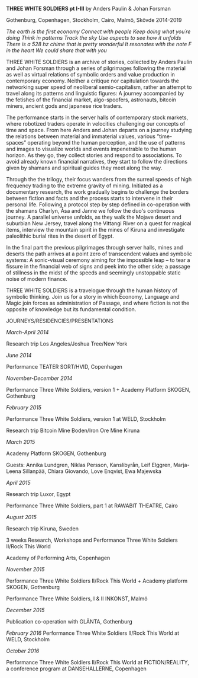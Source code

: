 **THREE WHITE SOLDIERS pt I-III**
by Anders Paulin & Johan Forsman

Gothenburg, Copenhagen, Stockholm, Cairo, Malmö, Skövde 2014-2019


*The earth is the first economy
Connect with people
Keep doing what you´re doing
Think in patterns
Track the sky
Use aspects
to see how it unfolds
There is a 528 hz chime
that is pretty wonderful
It resonates with the note F in the heart
We could share that with you*

THREE WHITE SOLDIERS is an archive of stories, collected by Anders Paulin and Johan Forsman through a series of pilgrimages following the material as well as virtual relations of symbolic orders and value production in contemporary economy. Neither a critique nor capitulation towards the networking super speed of neoliberal semio-capitalism, rather an attempt to travel along its patterns and linguistic figures: A journey accompanied by the fetishes of the financial market, algo-spoofers, astronauts, bitcoin miners, ancient gods and japanese rice traders.

The performance starts in the server halls of contemporary stock markets, where robotized traders operate in velocities challenging our concepts of time and space. From here Anders and Johan departs on a journey studying the relations between material and immaterial values, various ”time- spaces” operating beyond the human perception, and the use of patterns and images to visualize worlds and events impenetrable to the human horizon. As they go, they collect stories and respond to associations. To avoid already known financial narratives, they start to follow the directions given by shamans and spiritual guides they meet along the way.

Through the the trilogy, their focus wanders from the surreal speeds of high frequency trading to the extreme gravity of mining. Initiated as a documentary research, the work gradually begins to challenge the borders between fiction and facts and the process starts to intervene in their personal life. Following a protocol step by step defined in co-operation with the shamans Charlyn, Åsa and Janne we follow the duo's continuous journey. A parallel universe unfolds, as they walk the Mojave desert and suburbian New Jersey, travel along the Vittangi River on a quest for magical items, interview the mountain spirit in the mines of Kiruna and investigate paleolithic burial rites in the desert of Egypt.

In the final part the previous pilgrimages through server halls, mines and deserts the path arrives at a point zero of transcendent values and symbolic systems: A sonic-visual ceremony aiming for the impossible leap – to tear a fissure in the financial web of signs and peek into the other side; a passage of stillness in the midst of the speeds and seemingly unstoppable static noise of modern finance.

THREE WHITE SOLDIERS is a travelogue through the human history of symbolic thinking. Join us for a story in which Economy, Language and Magic join forces as administration of Passage, and where fiction is not the opposite of knowledge but its fundamental condition.


JOURNEYS/RESIDENCIES/PRESENTATIONS

*March-April 2014*

Research trip Los Angeles/Joshua Tree/New York


*June 2014*

Performance TEATER SORT/HVID, Copenhagen


*November-December 2014*

Performance Three White Soldiers, version 1 + Academy Platform SKOGEN, Gothenburg


*February 2015*

Performance Three White Soldiers, version 1 at WELD, Stockholm

Research trip Bitcoin Mine Boden/Iron Ore Mine Kiruna


*March 2015*

Academy Platform SKOGEN, Gothenburg

Guests: Annika Lundgren, Niklas Persson, Kanslibyrån, Leif Elggren, Marja-Leena Sillanpää, Chiara Giovando, Love Enqvist, Ewa Majewska


*April 2015*

Research trip Luxor, Egypt

Performance Three White Soldiers, part 1 at RAWABIT THEATRE, Cairo


*August 2015*

Research trip Kiruna, Sweden

3 weeks Research, Workshops and Performance Three White Soldiers II/Rock This World

Academy of Performing Arts, Copenhagen


*November 2015*

Performance Three White Soldiers II/Rock This World + Academy platform SKOGEN, Gothenburg

Performance Three White Soldiers, I & II INKONST, Malmö


*December 2015*

Publication co-operation with GLÄNTA, Gothenburg


*February 2016*
Performance Three White Soldiers II/Rock This World at WELD, Stockholm


*October 2016*

Performance Three White Soldiers II/Rock This World at FICTION/REALITY, a conference program at DANSEHALLERNE, Copenhagen


